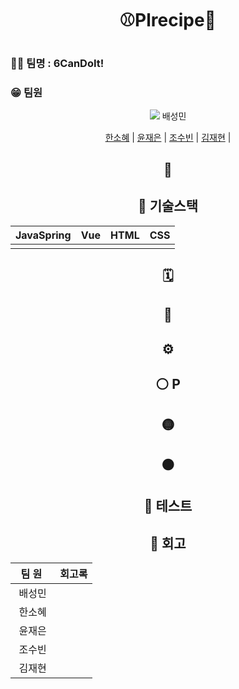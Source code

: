 # <p align="center">⚾Plrecipe🍳</p>


### 🙌🏻 팀명 : 6CanDoIt!

### 😁 팀원

<div align="center">
 
[<img src="https://img.shields.io/badge/Github-Link-181717?logo=Github">](https://github.com/mini-xi) 배성민

[한소혜](https://github.com/Sosohy) | [윤재은](https://github.com/yunjaeeun) | [조수빈](https://github.com/chosoobin37) | [김재현](https://github.com/jaehyeon-SMU) |


## 📝 

## 💾 기술스택
<div align="center">

|JavaSpring|Vue|HTML|CSS|
|---|---|---|---|
||||||||   

</div>


## 🗓️

## 📝

## ⚙️ 



## ⚪ P


## 🟡 

## 🟠 

## 🔴 테스트

## 💎 회고

|&nbsp;&nbsp;팀&nbsp;원&nbsp;&nbsp;&nbsp;|회고록|
|:---:|---|
|배성민||
|한소혜||
|윤재은||
|조수빈||
|김재현||
